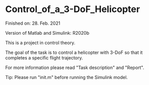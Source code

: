 # Control_of_a_3-DoF_Helicopter

Finished on: 28. Feb. 2021

Version of Matlab and Simulink: R2020b

This is a project in control theory.

The goal of the task is to control a helicopter with 3-DoF so that it completes a specific flight trajectory.

For more information please read "Task description" and "Report".

Tip: Please run "init.m" before running the Simulink model.
